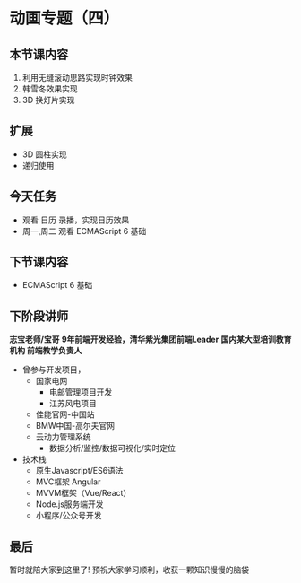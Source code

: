 # 动画专题（四）

## 本节课内容
1. 利用无缝滚动思路实现时钟效果
2. 韩雪冬效果实现
3. 3D 换灯片实现 

## 扩展
- 3D 圆柱实现
- 递归使用

## 今天任务
- 观看 日历 录播，实现日历效果
- 周一,周二 观看 ECMAScript 6 基础

## 下节课内容
- ECMAScript 6 基础

## 下阶段讲师
**志宝老师/宝哥** 
**9年前端开发经验，清华紫光集团前端Leader** 
**国内某大型培训教育机构 前端教学负责人**
- 曾参与开发项目，
  - 国家电网
    - 电邮管理项目开发
    - 江苏风电项目
  - 佳能官网-中国站
  - BMW中国-高尔夫官网
  - 云动力管理系统
    - 数据分析/监控/数据可视化/实时定位
- 技术栈
  - 原生Javascript/ES6语法
  - MVC框架 Angular  
  - MVVM框架（Vue/React）
  - Node.js服务端开发
  - 小程序/公众号开发

## 最后
暂时就陪大家到这里了! 
预祝大家学习顺利，收获一颗知识慢慢的脑袋